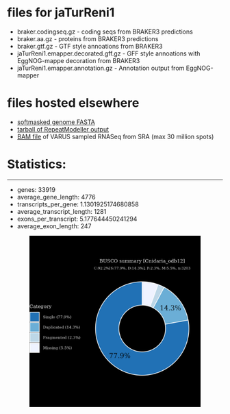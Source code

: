 # files for jaTurReni1

* braker.codingseq.gz - coding seqs from BRAKER3 predictions
* braker.aa.gz - proteins from BRAKER3 predictions
* braker.gtf.gz - GTF style annoations from BRAKER3
* jaTurReni1.emapper.decorated.gff.gz - GFF style annoations with EggNOG-mappe decoration from BRAKER3
* jaTurReni1.emapper.annotation.gz - Annotation output from EggNOG-mapper

# files hosted elsewhere
* [softmasked genome FASTA](https://asg_hubs.cog.sanger.ac.uk/jaTurReni1/jaTurReni1.fa.masked)
* [tarball of RepeatModeller output](https://asg_hubs.cog.sanger.ac.uk/jaTurReni1/jaTurReni1.tar.xz)
* [BAM file](https://asg_hubs.cog.sanger.ac.uk/jaTurReni1/VARUS_modified.bam) of VARUS sampled RNASeq from SRA (max 30 million spots)

# Statistics:

---
 * genes: 33919
 * average_gene_length: 4776
 * transcripts_per_gene: 1.1301925174680858
 * average_transcript_length: 1281
 * exons_per_transcript: 5.177644450241294
 * average_exon_length: 247


<div style="text-align: center;">
  <img src="jaTurReni1_busco.jpeg" alt="Plot of BUSCO results" width="400"/>
</div>

